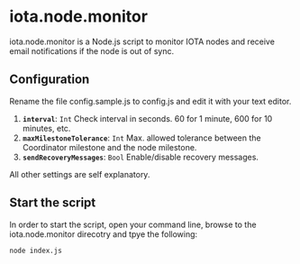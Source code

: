 # iota.node.monitor

iota.node.monitor is a Node.js script to monitor IOTA nodes and receive email notifications if the node is out of sync. 

## Configuration

Rename the file config.sample.js to config.js and edit it with your text editor. 


1. **`interval`**: `Int` Check interval in seconds. 60 for 1 minute, 600 for 10 minutes, etc.
2. **`maxMilestoneTolerance`**: `Int` Max. allowed tolerance between the Coordinator milestone and the node milestone.
3. **`sendRecoveryMessages`**: `Bool` Enable/disable recovery messages.

All other settings are self explanatory.

## Start the script

In order to start the script, open your command line, browse to the iota.node.monitor direcotry and tpye the following: 

```
node index.js
```
